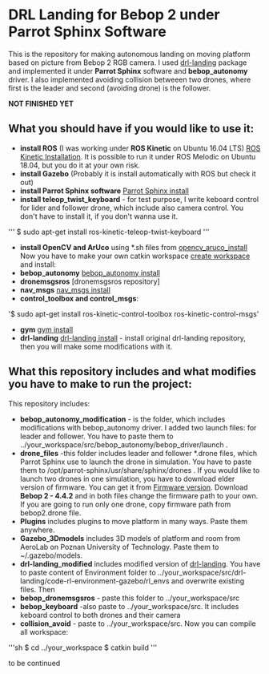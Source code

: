 # DRL Landing for Bebop 2 under Parrot Sphinx Software
This is the repository for making autonomous landing on moving platform based on picture from Bebop 2 RGB camera. I used [drl-landing] package and implemented it under **Parrot Sphinx** software and **bebop_autonomy** driver. I also implemented avoiding collision betweeen two drones, where first is the leader and second (avoiding drone) is the follower.

**NOT FINISHED YET**

## What you should have if you would like to use it:
- **install ROS** (I was working under **ROS Kinetic** on Ubuntu 16.04 LTS) [ROS Kinetic Installation]. It is possible to run it under ROS Melodic on Ubuntu 18.04, but you do it at your own risk.
- **install Gazebo** (Probably it is install automatically with ROS but check it out)
- **install Parrot Sphinx software** [Parrot Sphinx install]
- **install teleop_twist_keyboard** - for test purpose, I write keboard control for lider and follower drone, which include also camera control. You don't have to install it, if you don't wanna use it. 

'''
$ sudo apt-get install ros-kinetic-teleop-twist-keyboard
'''

- **install OpenCV and ArUco** using *.sh files from [opencv_aruco_install]
Now you have to make your own catkin workspace [create workspace] and install:
- **bebop_autonomy** [bebop_autonomy install]
- **dronemsgsros** [dronemsgsros repository]
- **nav_msgs** [nav_msgs install]
- **control_toolbox and control_msgs**:

'$ sudo apt-get install ros-kinetic-control-toolbox ros-kinetic-control-msgs'

- **gym** [gym install]
- **drl-landing** [drl-landing install] - install original drl-landing repository, then you will make some modifications with it.

## What this repository includes and what modifies you have to make to run the project:
This repository includes:
- **bebop_autonomy_modification** - is the folder, which includes modifications with bebop_autonomy driver. I added two launch files: for leader and follower. You have to paste them to ../your_workspace/src/bebop_autonomy/bebop_driver/launch .
- **drone_files** -this folder includes leader and follower *.drone files, which Parrot Sphinx use to launch the drone in simulation. You have to paste them to /opt/parrot-sphinx/usr/share/sphinx/drones . If you would like to launch two drones in one simulation, you have to download elder version of firmware. You can get it from [Firmware version]. Download **Bebop 2 - 4.4.2** and in both files change the firmware path to your own. If you are going to run only one drone, copy firmware path from bebop2.drone file.
- **Plugins** includes plugins to move platform in many ways. Paste them anywhere.
- **Gazebo_3Dmodels** includes 3D models of platform and room from AeroLab on Poznan University of Technology. Paste them to ~/.gazebo/models.
- **drl-landing_modified** includes modified version of [drl-landing]. You have to paste content of Environment folder to ../your_workspace/src/drl-landing/code-rl-environment-gazebo/rl_envs and overwrite existing files. Then 
- **bebop_dronemsgsros** - paste this folder to ../your_workspace/src
- **bebop_keyboard** -also paste to ../your_workspace/src. It includes keboard control to both drones and their camera
- **collision_avoid** - paste to ../your_workspace/src.
Now you can compile all workspace:

'''sh
$ cd ../your_workspace
$ catkin build
'''

to be continued


[drl-landing]:<https://github.com/alejodosr/drl-landing>
[ROS Kinetic Installation]:<http://wiki.ros.org/kinetic/Installation>
[Parrot Sphinx install]:<https://developer.parrot.com/docs/sphinx/installation.html>
[opencv_aruco_install]:<https://github.com/m-milena/bebop2_drl_landing/tree/master/opencv_aruco_install>
[create workspace]:<http://wiki.ros.org/catkin/Tutorials/create_a_workspace>
[bebop_autonomy install]:<https://bebop-autonomy.readthedocs.io/en/latest/installation.html>
[dronemsgsros install]:<https://github.com/Ahrovan/dronemsgsros>
[nav_msgs install]:<http://wiki.ros.org/nav_msgs>
[gym install]:<https://github.com/openai/gym>
[Firmware version]:<http://plf.parrot.com/sphinx/firmwares/index.html>
[drl-landing install]:<https://github.com/alejodosr/drl-landing>
